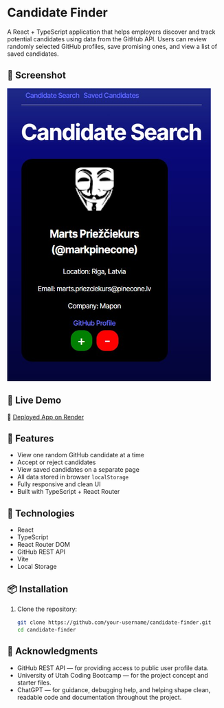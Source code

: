 # Candidate Finder

A React + TypeScript application that helps employers discover and track potential candidates using data from the GitHub API. Users can review randomly selected GitHub profiles, save promising ones, and view a list of saved candidates.

## 📸 Screenshot

![App Screenshot](./Assets/candidate_search_homepage.jpg)

## 🚀 Live Demo

🔗 [Deployed App on Render](https://candidate-finder-vkhr.onrender.com/)

## 🧠 Features

- View one random GitHub candidate at a time
- Accept or reject candidates
- View saved candidates on a separate page
- All data stored in browser `localStorage`
- Fully responsive and clean UI
- Built with TypeScript + React Router

## 🔧 Technologies

- React
- TypeScript
- React Router DOM
- GitHub REST API
- Vite
- Local Storage

## 📦 Installation

1. Clone the repository:
   ```bash
   git clone https://github.com/your-username/candidate-finder.git
   cd candidate-finder

## 🙌 Acknowledgments
- GitHub REST API — for providing access to public user profile data.
- University of Utah Coding Bootcamp — for the project concept and starter files.
- ChatGPT — for guidance, debugging help, and helping shape clean, readable code and documentation throughout the project.